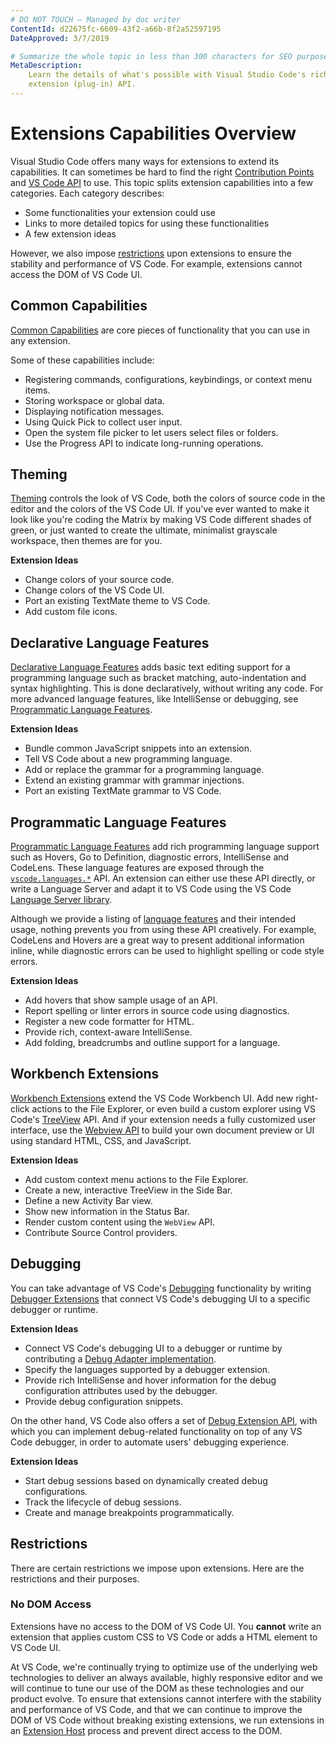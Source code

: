 ```yaml
---
# DO NOT TOUCH — Managed by doc writer
ContentId: d22675fc-6609-43f2-a66b-8f2a52597195
DateApproved: 3/7/2019

# Summarize the whole topic in less than 300 characters for SEO purpose
MetaDescription:
    Learn the details of what's possible with Visual Studio Code's rich
    extension (plug-in) API.
---
```


# Extensions Capabilities Overview

Visual Studio Code offers many ways for extensions to extend its capabilities.
It can sometimes be hard to find the right
[Contribution Points](/api/references/contribution-points) and
[VS Code API](/api/references/vscode-api) to use. This topic splits extension
capabilities into a few categories. Each category describes:

-   Some functionalities your extension could use
-   Links to more detailed topics for using these functionalities
-   A few extension ideas

However, we also impose [restrictions](#restrictions) upon extensions to ensure
the stability and performance of VS Code. For example, extensions cannot access
the DOM of VS Code UI.

## Common Capabilities

[Common Capabilities](./common-capabilities) are core pieces of functionality
that you can use in any extension.

Some of these capabilities include:

-   Registering commands, configurations, keybindings, or context menu items.
-   Storing workspace or global data.
-   Displaying notification messages.
-   Using Quick Pick to collect user input.
-   Open the system file picker to let users select files or folders.
-   Use the Progress API to indicate long-running operations.

## Theming

[Theming](./theming) controls the look of VS Code, both the colors of source
code in the editor and the colors of the VS Code UI. If you've ever wanted to
make it look like you're coding the Matrix by making VS Code different shades of
green, or just wanted to create the ultimate, minimalist grayscale workspace,
then themes are for you.

**Extension Ideas**

-   Change colors of your source code.
-   Change colors of the VS Code UI.
-   Port an existing TextMate theme to VS Code.
-   Add custom file icons.

## Declarative Language Features

[Declarative Language Features](/api/language-extensions/overview#declarative-language-features)
adds basic text editing support for a programming language such as bracket
matching, auto-indentation and syntax highlighting. This is done declaratively,
without writing any code. For more advanced language features, like IntelliSense
or debugging, see
[Programmatic Language Features](#programmatic-language-features).

**Extension Ideas**

-   Bundle common JavaScript snippets into an extension.
-   Tell VS Code about a new programming language.
-   Add or replace the grammar for a programming language.
-   Extend an existing grammar with grammar injections.
-   Port an existing TextMate grammar to VS Code.

## Programmatic Language Features

[Programmatic Language Features](/api/language-extensions/overview#programmatic-language-features)
add rich programming language support such as Hovers, Go to Definition,
diagnostic errors, IntelliSense and CodeLens. These language features are
exposed through the [`vscode.languages.*`](/api/references/vscode-api#languages)
API. An extension can either use these API directly, or write a Language Server
and adapt it to VS Code using the VS Code
[Language Server library](https://github.com/Microsoft/vscode-languageserver-node).

Although we provide a listing of
[language features](/api/language-extensions/programmatic-language-features) and
their intended usage, nothing prevents you from using these API creatively. For
example, CodeLens and Hovers are a great way to present additional information
inline, while diagnostic errors can be used to highlight spelling or code style
errors.

**Extension Ideas**

-   Add hovers that show sample usage of an API.
-   Report spelling or linter errors in source code using diagnostics.
-   Register a new code formatter for HTML.
-   Provide rich, context-aware IntelliSense.
-   Add folding, breadcrumbs and outline support for a language.

## Workbench Extensions

[Workbench Extensions](./extending-workbench) extend the VS Code Workbench UI.
Add new right-click actions to the File Explorer, or even build a custom
explorer using VS Code's [TreeView](/api/extension-guides/tree-view) API. And if
your extension needs a fully customized user interface, use the
[Webview API](/api/extension-guides/webview) to build your own document preview
or UI using standard HTML, CSS, and JavaScript.

**Extension Ideas**

-   Add custom context menu actions to the File Explorer.
-   Create a new, interactive TreeView in the Side Bar.
-   Define a new Activity Bar view.
-   Show new information in the Status Bar.
-   Render custom content using the `WebView` API.
-   Contribute Source Control providers.

## Debugging

You can take advantage of VS Code's [Debugging](/docs/editor/debugging)
functionality by writing
[Debugger Extensions](/api/extension-guides/debugger-extension) that connect VS
Code's debugging UI to a specific debugger or runtime.

**Extension Ideas**

-   Connect VS Code's debugging UI to a debugger or runtime by contributing a
    [Debug Adapter implementation](https://microsoft.github.io/debug-adapter-protocol/implementors/adapters/).
-   Specify the languages supported by a debugger extension.
-   Provide rich IntelliSense and hover information for the debug configuration
    attributes used by the debugger.
-   Provide debug configuration snippets.

On the other hand, VS Code also offers a set of
[Debug Extension API](/api/references/vscode-api#debug), with which you can
implement debug-related functionality on top of any VS Code debugger, in order
to automate users' debugging experience.

**Extension Ideas**

-   Start debug sessions based on dynamically created debug configurations.
-   Track the lifecycle of debug sessions.
-   Create and manage breakpoints programmatically.

<!-- Add below content back after writing ./extending-core-functionalities.md  -->
<!-- ## Core Extensions

[Core Extensions](extending-core-functionalities) are for very advanced users. These let you build a custom back end for many of VS Code's low-level functionality. For example, the `FileSystem` API can be used to support working with files over FTP or other protocols. Core extensions typically work transparently from a user's point of view.

**Extension Ideas**

- Add support for working with remote files over FTP or SFTP.
- Register new source control provider, such as Mercurial.
- Implement a custom file search provider. -->

## Restrictions

There are certain restrictions we impose upon extensions. Here are the
restrictions and their purposes.

### No DOM Access

Extensions have no access to the DOM of VS Code UI. You **cannot** write an
extension that applies custom CSS to VS Code or adds a HTML element to VS Code
UI.

At VS Code, we're continually trying to optimize use of the underlying web
technologies to deliver an always available, highly responsive editor and we
will continue to tune our use of the DOM as these technologies and our product
evolve. To ensure that extensions cannot interfere with the stability and
performance of VS Code, and that we can continue to improve the DOM of VS Code
without breaking existing extensions, we run extensions in an
[Extension Host](/api/advanced-topics/extension-host) process and prevent direct
access to the DOM.
